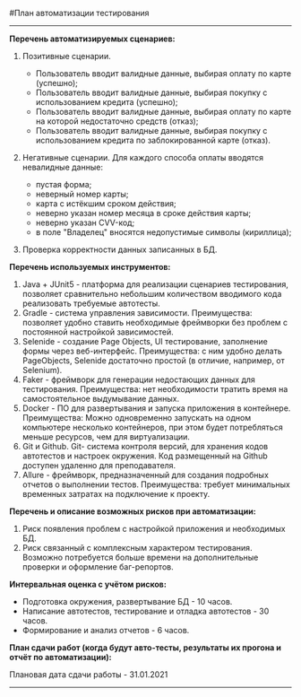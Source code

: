 #План автоматизации тестирования
***************************************
**Перечень автоматизируемых сценариев:**  
1. Позитивные сценарии.
   * Пользователь вводит валидные данные, выбирая оплату по карте (успешно);
    * Пользователь вводит валидные данные, выбирая покупку с использованием кредита (успешно);
   * Пользователь вводит валидные данные, выбирая оплату по карте на которой недостаточно средств (отказ);
   * Пользователь вводит валидные данные, выбирая покупку с использованием кредита по заблокированной карте (отказ).  
   
2. Негативные сценарии. Для каждого способа оплаты вводятся невалидные данные:
   * пустая форма;
   * неверный номер карты;
   * карта с истёкшим сроком действия;
   * неверно указан номер месяца в сроке действия карты;
   * неверно указан CVV-код;
   * в поле "Владелец" вносятся недопустимые символы (кириллица); 
   
3. Проверка корректности данных записанных в БД.

**Перечень используемых инструментов:**  
1. Java + JUnit5 - платформа для реализации сценариев тестирования, позволяет сравнительно небольшим количеством вводимого кода реализовать требуемые автотесты.
2. Gradle - cистема управления зависимости. Преимущества: позволяет удобно ставить необходимые фреймворки без проблем с постоянной настройкой зависимостей.   
3. Selenide - создание Page Objects, UI тестирование, заполнение формы через веб-интерфейс. Преимущества: с ним удобно делать PageObjects, Selenide достаточно простой (в отличие, например, от Selenium).
4. Faker - фреймворк для генерации недостающих данных для тестирования. Преимущества: нет необходимости тратить время на самостоятельное выдумывание данных.
5. Docker - ПО для развертывания и запуска приложения в контейнере. Преимущества: Можно одновременно запускать на одном компьютере несколько контейнеров, при этом будет потребляться меньше ресурсов, чем для виртуализации.
6. Git и Github. Git- cистема контроля версий, для хранения кодов автотестов и настроек окружения. Код размещенный на Github доступен удаленно для преподавателя.
7. Allure - фреймворк, предназначенный для создания подробных отчетов о выполнении тестов. Преимущества: требует минимальных временных затратах на подключение к проекту.

**Перечень и описание возможных рисков при автоматизации:**  
1. Риск появления проблем с настройкой приложения и необходимых БД.
2. Риск связанный с комплексным характером тестирования. Возможно потребуется больше времени на дополнительные проверки и оформление баг-репортов.

**Интервальная оценка с учётом рисков:**  
- Подготовка окружения, развертывание БД - 10 часов.
- Написание автотестов, тестирование и отладка автотестов - 30 часов.
- Формирование и анализ отчетов - 6 часов.

**План сдачи работ (когда будут авто-тесты, результаты их прогона и отчёт по автоматизации):**  

Плановая дата сдачи работы - 31.01.2021
***************************************